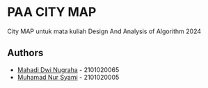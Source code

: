 # PAA CITY MAP

City MAP untuk mata kuliah Design And Analysis of Algorithm 2024

## Authors

- [Mahadi Dwi Nugraha](https://www.github.com/mahadidn) - 2101020065
- [Muhamad Nur Syami](https://www.github.com/muhamadnursyami) - 2101020005
